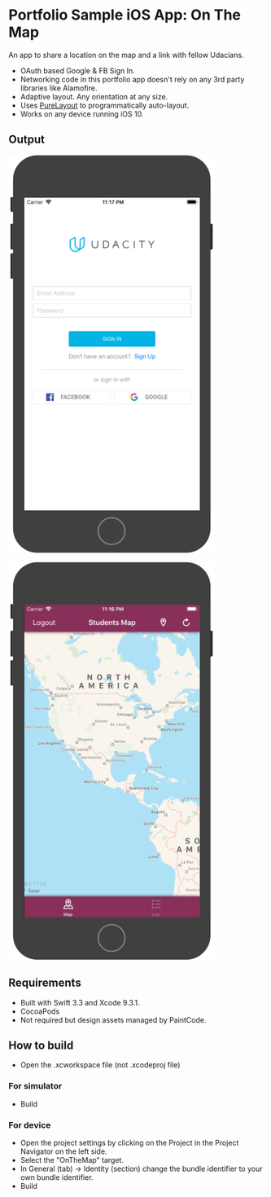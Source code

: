 # Portfolio Sample iOS App: On The Map

An app to share a location on the map and a link with fellow Udacians.
- OAuth based Google & FB Sign In.
- Networking code in this portfolio app doesn't rely on any 3rd party libraries like Alamofire.
- Adaptive layout. Any orientation at any size.
- Uses [PureLayout](https://github.com/PureLayout/PureLayout) to programmatically auto-layout.
- Works on any device running iOS 10.


## Output

![Login](Output1.png)

![Map](Output2.png)


## Requirements

- Built with Swift 3.3 and Xcode 9.3.1.
- CocoaPods
- Not required but design assets managed by PaintCode.


## How to build
- Open the .xcworkspace file (not .xcodeproj file)

### For simulator
- Build

### For device
- Open the project settings by clicking on the Project in the Project Navigator on the left side.
- Select the "OnTheMap" target.
- In General (tab) -> Identity (section) change the bundle identifier to your own bundle identifier.
- Build

